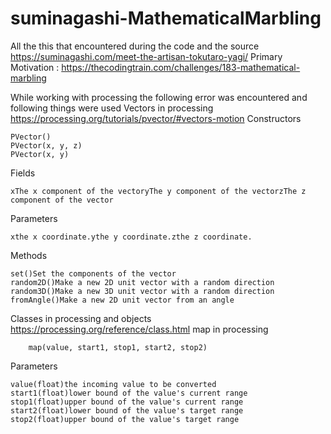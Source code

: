 # suminagashi-MathematicalMarbling
All the this that encountered during the code and the source 
https://suminagashi.com/meet-the-artisan-tokutaro-yagi/
Primary Motivation : https://thecodingtrain.com/challenges/183-mathematical-marbling

While working with processing the following error was encountered and following things were used
Vectors in processing
https://processing.org/tutorials/pvector/#vectors-motion
Constructors

    PVector()
    PVector(x, y, z)
    PVector(x, y)

Fields

    xThe x component of the vectoryThe y component of the vectorzThe z component of the vector

Parameters

    xthe x coordinate.ythe y coordinate.zthe z coordinate.

Methods

    set()Set the components of the vector
    random2D()Make a new 2D unit vector with a random direction
    random3D()Make a new 3D unit vector with a random direction
    fromAngle()Make a new 2D unit vector from an angle
Classes in processing and objects
https://processing.org/reference/class.html
map in processing
       
        map(value, start1, stop1, start2, stop2)
 Parameters

    value(float)the incoming value to be converted
    start1(float)lower bound of the value's current range
    stop1(float)upper bound of the value's current range
    start2(float)lower bound of the value's target range
    stop2(float)upper bound of the value's target range
  
